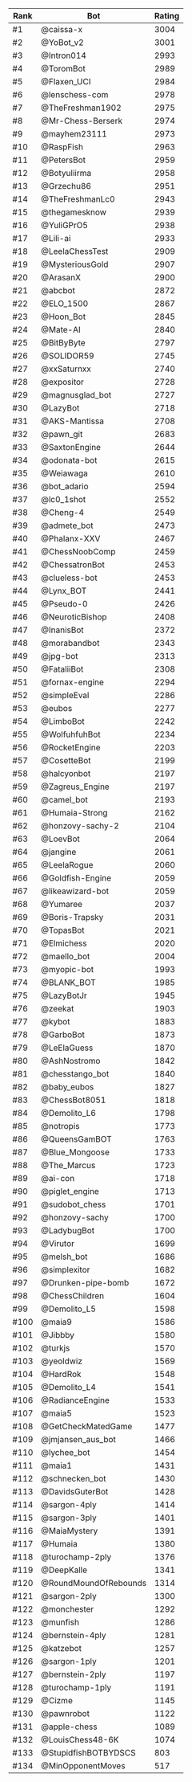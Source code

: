Rank|Bot|Rating
---|---|---
#1|@caissa-x|3004
#2|@YoBot_v2|3001
#3|@Intron014|2993
#4|@ToromBot|2989
#5|@Flaxen_UCI|2984
#6|@lenschess-com|2978
#7|@TheFreshman1902|2975
#8|@Mr-Chess-Berserk|2974
#9|@mayhem23111|2973
#10|@RaspFish|2963
#11|@PetersBot|2959
#12|@Botyuliirma|2958
#13|@Grzechu86|2951
#14|@TheFreshmanLc0|2943
#15|@thegamesknow|2939
#16|@YuliGPrO5|2938
#17|@Lili-ai|2933
#18|@LeelaChessTest|2909
#19|@MysteriousGold|2907
#20|@ArasanX|2900
#21|@abcbot|2872
#22|@ELO_1500|2867
#23|@Hoon_Bot|2845
#24|@Mate-AI|2840
#25|@BitByByte|2797
#26|@SOLIDOR59|2745
#27|@xxSaturnxx|2740
#28|@expositor|2728
#29|@magnusglad_bot|2727
#30|@LazyBot|2718
#31|@AKS-Mantissa|2708
#32|@pawn_git|2683
#33|@SaxtonEngine|2644
#34|@odonata-bot|2615
#35|@Weiawaga|2610
#36|@bot_adario|2594
#37|@lc0_1shot|2552
#38|@Cheng-4|2549
#39|@admete_bot|2473
#40|@Phalanx-XXV|2467
#41|@ChessNoobComp|2459
#42|@ChessatronBot|2453
#43|@clueless-bot|2453
#44|@Lynx_BOT|2441
#45|@Pseudo-0|2426
#46|@NeuroticBishop|2408
#47|@InanisBot|2372
#48|@morabandbot|2343
#49|@jpg-bot|2313
#50|@FataliiBot|2308
#51|@fornax-engine|2294
#52|@simpleEval|2286
#53|@eubos|2277
#54|@LimboBot|2242
#55|@WolfuhfuhBot|2234
#56|@RocketEngine|2203
#57|@CosetteBot|2199
#58|@halcyonbot|2197
#59|@Zagreus_Engine|2197
#60|@camel_bot|2193
#61|@Humaia-Strong|2162
#62|@honzovy-sachy-2|2104
#63|@LoevBot|2064
#64|@jangine|2061
#65|@LeelaRogue|2060
#66|@Goldfish-Engine|2059
#67|@likeawizard-bot|2059
#68|@Yumaree|2037
#69|@Boris-Trapsky|2031
#70|@TopasBot|2021
#71|@Elmichess|2020
#72|@maello_bot|2004
#73|@myopic-bot|1993
#74|@BLANK_BOT|1985
#75|@LazyBotJr|1945
#76|@zeekat|1903
#77|@kybot|1883
#78|@GarboBot|1873
#79|@LeElaGuess|1870
#80|@AshNostromo|1842
#81|@chesstango_bot|1840
#82|@baby_eubos|1827
#83|@ChessBot8051|1818
#84|@Demolito_L6|1798
#85|@notropis|1773
#86|@QueensGamBOT|1763
#87|@Blue_Mongoose|1733
#88|@The_Marcus|1723
#89|@ai-con|1718
#90|@piglet_engine|1713
#91|@sudobot_chess|1701
#92|@honzovy-sachy|1700
#93|@LadybugBot|1700
#94|@Virutor|1699
#95|@melsh_bot|1686
#96|@simplexitor|1682
#97|@Drunken-pipe-bomb|1672
#98|@ChessChildren|1604
#99|@Demolito_L5|1598
#100|@maia9|1586
#101|@Jibbby|1580
#102|@turkjs|1570
#103|@yeoldwiz|1569
#104|@HardRok|1548
#105|@Demolito_L4|1541
#106|@RadianceEngine|1533
#107|@maia5|1523
#108|@GetCheckMatedGame|1477
#109|@jmjansen_aus_bot|1466
#110|@lychee_bot|1454
#111|@maia1|1431
#112|@schnecken_bot|1430
#113|@DavidsGuterBot|1428
#114|@sargon-4ply|1414
#115|@sargon-3ply|1401
#116|@MaiaMystery|1391
#117|@Humaia|1380
#118|@turochamp-2ply|1376
#119|@DeepKalle|1341
#120|@RoundMoundOfRebounds|1314
#121|@sargon-2ply|1300
#122|@monchester|1292
#123|@munfish|1286
#124|@bernstein-4ply|1281
#125|@katzebot|1257
#126|@sargon-1ply|1201
#127|@bernstein-2ply|1197
#128|@turochamp-1ply|1191
#129|@Cizme|1145
#130|@pawnrobot|1122
#131|@apple-chess|1089
#132|@LouisChess48-6K|1074
#133|@StupidfishBOTBYDSCS|803
#134|@MinOpponentMoves|517
